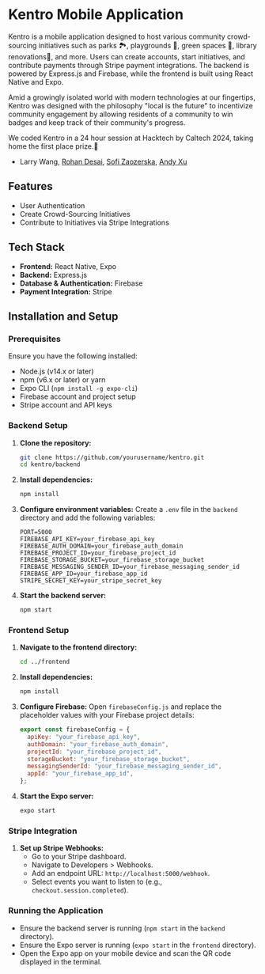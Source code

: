 # Kentro Mobile Application

Kentro is a mobile application designed to host various community crowd-sourcing initiatives such as parks 🏞️, playgrounds 🛝, green spaces 🌱, library renovations📕, and more. Users can create accounts, start initiatives, and contribute payments through Stripe payment integrations. The backend is powered by Express.js and Firebase, while the frontend is built using React Native and Expo.

Amid a growingly isolated world with modern technologies at our fingertips, Kentro was designed with the philosophy "local is the future" to incentivize community engagement by allowing residents of a community to win badges and keep track of their community's progress. 

We coded Kentro in a 24 hour session at Hacktech by Caltech 2024, taking home the first place prize.🥇

- Larry Wang, [Rohan Desai](https://github.com/rohan335), [Sofi Zaozerska](https://github.com/sofigoldfoxhmc), [Andy Xu](https://github.com/andaero)

## Features
- User Authentication
- Create Crowd-Sourcing Initiatives
- Contribute to Initiatives via Stripe Integrations

## Tech Stack
- **Frontend:** React Native, Expo
- **Backend:** Express.js
- **Database & Authentication:** Firebase
- **Payment Integration:** Stripe

## Installation and Setup

### Prerequisites
Ensure you have the following installed:
- Node.js (v14.x or later)
- npm (v6.x or later) or yarn
- Expo CLI (`npm install -g expo-cli`)
- Firebase account and project setup
- Stripe account and API keys

### Backend Setup
1. **Clone the repository:**
    ```bash
    git clone https://github.com/yourusername/kentro.git
    cd kentro/backend
    ```

2. **Install dependencies:**
    ```bash
    npm install
    ```

3. **Configure environment variables:**
    Create a `.env` file in the `backend` directory and add the following variables:
    ```env
    PORT=5000
    FIREBASE_API_KEY=your_firebase_api_key
    FIREBASE_AUTH_DOMAIN=your_firebase_auth_domain
    FIREBASE_PROJECT_ID=your_firebase_project_id
    FIREBASE_STORAGE_BUCKET=your_firebase_storage_bucket
    FIREBASE_MESSAGING_SENDER_ID=your_firebase_messaging_sender_id
    FIREBASE_APP_ID=your_firebase_app_id
    STRIPE_SECRET_KEY=your_stripe_secret_key
    ```

4. **Start the backend server:**
    ```bash
    npm start
    ```

### Frontend Setup
1. **Navigate to the frontend directory:**
    ```bash
    cd ../frontend
    ```

2. **Install dependencies:**
    ```bash
    npm install
    ```

3. **Configure Firebase:**
    Open `firebaseConfig.js` and replace the placeholder values with your Firebase project details:
    ```javascript
    export const firebaseConfig = {
      apiKey: "your_firebase_api_key",
      authDomain: "your_firebase_auth_domain",
      projectId: "your_firebase_project_id",
      storageBucket: "your_firebase_storage_bucket",
      messagingSenderId: "your_firebase_messaging_sender_id",
      appId: "your_firebase_app_id",
    };
    ```

4. **Start the Expo server:**
    ```bash
    expo start
    ```

### Stripe Integration
1. **Set up Stripe Webhooks:**
    - Go to your Stripe dashboard.
    - Navigate to Developers > Webhooks.
    - Add an endpoint URL: `http://localhost:5000/webhook`.
    - Select events you want to listen to (e.g., `checkout.session.completed`).

### Running the Application
- Ensure the backend server is running (`npm start` in the `backend` directory).
- Ensure the Expo server is running (`expo start` in the `frontend` directory).
- Open the Expo app on your mobile device and scan the QR code displayed in the terminal.

